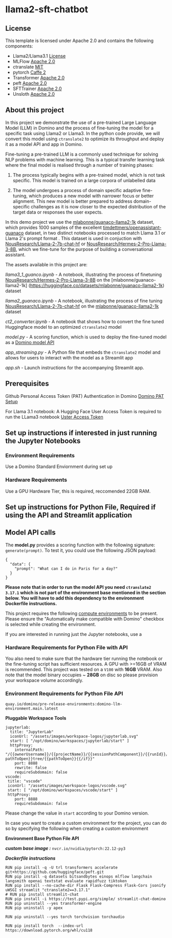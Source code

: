 # llama2-sft-chatbot

## License
This template is licensed under Apache 2.0 and contains the following components: 
* Llama2/Llama3.1 [License](https://ai.meta.com/llama/license/)
* MLFlow [Apache 2.0](https://github.com/mlflow/mlflow/blob/master/LICENSE.txt)
* ctranslate [MIT](https://github.com/OpenNMT/CTranslate2/blob/master/LICENSE)
* pytorch [Caffe 2](https://github.com/pytorch/pytorch/blob/main/LICENSE)
* Transformer [Apache 2.0](https://github.com/huggingface/transformers/blob/main/LICENSE)
* peft [Apache 2.0](https://github.com/huggingface/peft/blob/main/LICENSE)
* SFTTrainer [Apache 2.0](https://github.com/huggingface/trl/blob/main/trl/trainer/sft_trainer.py)
* Unsloth [Apache 2.0](https://unsloth.ai/terms)

## About this project
In this project we demonstrate the use of a pre-trained Large Language Model (LLM) in Domino and the process of fine-tuning the model for a specific task using Llama2 or Llama3. In the python code provide, we will convert this model using `ctranslate2` to optimize its throughput and deploy it as a model API and app in Domino.

Fine-tuning a pre-trained LLM is a commonly used technique for solving NLP problems with machine learning. This is a typical transfer learning task where the final model is realised through a number of training phases:

1. The process typically begins with a pre-trained model, which is not task specific. This model is trained on a large corpora of unlabelled data 

2. The model undergoes a process of domain specific adaptive fine-tuning, which produces a new model with narrower focus or better alignment. This new model is better prepared to address domain-specific challenges as it is now closer to the expected distribution of the target data or responses the user expects. 

In this demo project we use the [mlabonne/guanaco-llama2-1k](https://huggingface.co/datasets/mlabonne/guanaco-llama2-1k) dataset, which provides 1000 samples of the excellent [timdettmers/openassistant-guanaco](https://huggingface.co/datasets/timdettmers/openassistant-guanaco) dataset, in two distinct notebooks processed to match Llama 3.1 or Llama 2's prompt format . This dataset is used in conjuction with [NousResearch/Llama-2-7b-chat-hf](https://huggingface.co/NousResearch/Llama-2-7b-chat-hf) or [NousResearch/Hermes-2-Pro-Llama-3-8B](https://huggingface.co/NousResearch/Hermes-2-Pro-Llama-3-8B), which we fine-tune for the purpose of building a conversational assistant.

The assets available in this project are:

*llama3_1_guanco.ipynb* - A notebook, illustrating the process of finetuning [NousResearch/Hermes-2-Pro-Llama-3-8B](https://huggingface.co/NousResearch/Hermes-2-Pro-Llama-3-8B) on the [mlabonne/guanaco-llama2-1k] (https://huggingface.co/datasets/mlabonne/guanaco-llama2-1k) dataset

*llama2_guanaco.ipynb* - A notebook, illustrating the process of  fine tuning [NousResearch/Llama-2-7b-chat-hf](https://huggingface.co/NousResearch/Llama-2-7b-chat-hf) on the [mlabonne/guanaco-llama2-1k](https://huggingface.co/datasets/mlabonne/guanaco-llama2-1k) dataset

*ct2_converter.ipynb* - A notebook that shows how to convert the fine tuned Huggingface model to an optimized `ctranslate2` model

*model.py* - A scoring function, which is used to deploy the fine-tuned model as a [Domino model API](https://docs.dominodatalab.com/en/latest/user_guide/8dbc91/host-models-as-rest-apis/)

*app_streaming.py* - A Python file that embeds the `ctranslate2` model and allows for users to interact with the model as a Streamlit app

*app.sh* - Launch instructions for the accompanying Streamlit app.

## Prerequisites

Github Personal Access Token (PAT) Authentication in Domino [Domino PAT Setup](https://docs.dominodatalab.com/en/latest/user_guide/314004/import-git-repositories/)

For Llama 3.1 notebook: 
A Hugging Face User Access Token is required to run the LLama3 notebook [Uster Access Token](https://huggingface.co/docs/hub/en/security-tokens)


## Set up instructions if interested in just running the Jupyter Notebooks 
### Environment Requirements 
Use a Domino Standard Enviornment during set up

### Hardware Requirements
Use a GPU Hardware Tier, this is required, reccomended 22GB RAM. 


## Set up instructions for Python File, Required if using the API and Streamlit application
## Model API calls

The **model.py** provides a scoring function with the following signature: `generate(prompt)`. To test it, you could use the following JSON payload:

```
{
  "data": {
    "prompt": "What can I do in Paris for a day?"
  }
}
```

**Please note that in order to run the model API you need `ctranslate2 3.17.1` which is not part of the environment base mentioned in the section below. You will have to add this dependency to the environment Dockerfile instructions.** 


This project requires the following [compute environments](https://docs.dominodatalab.com/en/latest/user_guide/f51038/environments/) to be present. Please ensure the "Automatically make compatible with Domino" checkbox is selected while creating the environment.

If you are interested in running just the Jupyter notebooks, use a 

### Hardware Requirements for Python File with API 

You also need to make sure that the hardware tier running the notebook or the fine-tuning script has sufficient resources. A GPU with >=16GB of VRAM is recommended. This project was tested on a `V100` with **16GB** VRAM. Also note that the model binary occupies ~ **28GB** on disc so please provision your workspace volume accordingly.

### Environment Requirements for Python File API 

`quay.io/domino/pre-release-environments:domino-llm-environment.main.latest`

**Pluggable Workspace Tools** 
```
jupyterlab:
  title: "JupyterLab"
  iconUrl: "/assets/images/workspace-logos/jupyterlab.svg"
  start: [ "/opt/domino/workspaces/jupyterlab/start" ]
  httpProxy:
    internalPath: "/{{ownerUsername}}/{{projectName}}/{{sessionPathComponent}}/{{runId}}/{{#if pathToOpen}}tree/{{pathToOpen}}{{/if}}"
    port: 8888
    rewrite: false
    requireSubdomain: false
vscode:
 title: "vscode"
 iconUrl: "/assets/images/workspace-logos/vscode.svg"
 start: [ "/opt/domino/workspaces/vscode/start" ]
 httpProxy:
    port: 8888
    requireSubdomain: false
```

Please change the value in `start` according to your Domino version.

In case you want to create a custom environment for the project, you can do so by specifying the following when creating a custom environment

**Environment Base Python File API**

***custom base image :*** `nvcr.io/nvidia/pytorch:22.12-py3`

***Dockerfile instructions***
```
RUN pip install -q -U trl transformers accelerate git+https://github.com/huggingface/peft.git
RUN pip install -q datasets bitsandbytes einops mlflow langchain langsmith openai textstat evaluate rapidfuzz tiktoken
RUN pip install --no-cache-dir Flask Flask-Compress Flask-Cors jsonify uWSGI streamlit "ctranslate2==3.17.1"
# RUN pip install streamlit-chat
RUN pip install -i https://test.pypi.org/simple/ streamlit-chat-domino 
RUN pip uninstall --yes transformer-engine
RUN pip uninstall -y apex

RUN pip uninstall --yes torch torchvision torchaudio

RUN pip install torch  --index-url https://download.pytorch.org/whl/cu118
```
